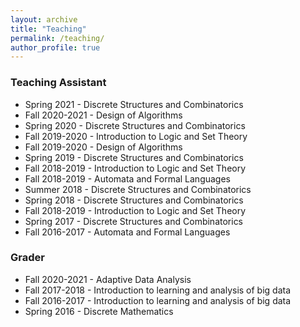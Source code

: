 ```yaml
---
layout: archive
title: "Teaching"
permalink: /teaching/
author_profile: true
---
```


### Teaching Assistant
- Spring 2021 - Discrete Structures and Combinatorics
- Fall 2020-2021 - Design of Algorithms
- Spring 2020 - Discrete Structures and Combinatorics
- Fall 2019-2020 - Introduction to Logic and Set Theory
- Fall 2019-2020 - Design of Algorithms		  
- Spring 2019 - Discrete Structures and Combinatorics
- Fall 2018-2019 - Introduction to Logic and Set Theory
- Fall 2018-2019 - Automata and Formal Languages
- Summer 2018 - Discrete Structures and Combinatorics
- Spring 2018 - Discrete Structures and Combinatorics
- Fall 2018-2019 - Introduction to Logic and Set Theory
- Spring 2017 - Discrete Structures and Combinatorics
- Fall 2016-2017 - Automata and Formal Languages  
### Grader
- Fall 2020-2021 - Adaptive Data Analysis
- Fall 2017-2018 - Introduction to learning and analysis of big data
- Fall 2016-2017 - Introduction to learning and analysis of big data
- Spring 2016 - Discrete Mathematics


